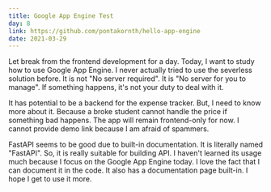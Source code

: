 ```yaml
---
title: Google App Engine Test
day: 8
link: https://github.com/pontakornth/hello-app-engine
date: 2021-03-29
---
```

Let break from the frontend development for a day. Today, I want to study how to use
Google App Engine. I never actually tried to use the severless solution before. 
It is not "No server required". It is "No server for you to manage". If something
happens, it's not your duty to deal with it.
<!--more-->

It has potential to be a backend for the expense tracker. But, I need to know more about it.
Because a broke student cannot handle the price if something bad happens. The app will remain
frontend-only for now. I cannot provide demo link because I am afraid of spammers.

FastAPI seems to be good due to built-in documentation. It is literally
named "FastAPI". So, it is really suitable for building API. I haven't learned its usage
much because I focus on the Google App Engine today. I love the fact that I can document
it in the code. It also has a documentation page built-in. I hope I get to use it more.
